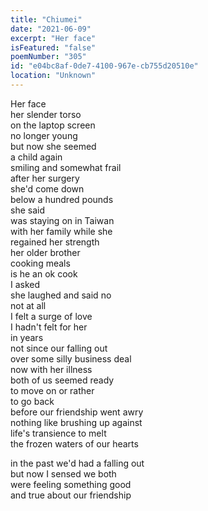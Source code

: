 ```yaml
---
title: "Chiumei"
date: "2021-06-09"
excerpt: "Her face"
isFeatured: "false"
poemNumber: "305"
id: "e04bc8af-0de7-4100-967e-cb755d20510e"
location: "Unknown"
---
```


Her face  
her slender torso  
on the laptop screen  
no longer young  
but now she seemed  
a child again  
smiling and somewhat frail  
after her surgery  
she'd come down  
below a hundred pounds  
she said  
was staying on in Taiwan  
with her family while she  
regained her strength  
her older brother  
cooking meals  
is he an ok cook  
I asked  
she laughed and said no  
not at all  
I felt a surge of love  
I hadn't felt for her  
in years  
not since our falling out  
over some silly business deal  
now with her illness  
both of us seemed ready  
to move on or rather  
to go back  
before our friendship went awry  
nothing like brushing up against  
life's transience to melt  
the frozen waters of our hearts

in the past we'd had a falling out  
but now I sensed we both  
were feeling something good  
and true about our friendship
